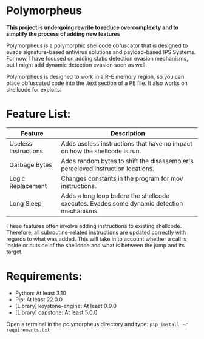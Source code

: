 # Polymorpheus
__This project is undergoing rewrite to reduce overcomplexity and to simplify the process of adding new features__

Polymorpheus is a polymorphic shellcode obfuscator that is designed to evade signature-based antivirus solutions and payload-based IPS Systems. For now, I have focused on adding static detection evasion mechanisms, but I might add dynamic detection evasion soon as well.

Polymorpheus is designed to work in a R-E memory region, so you can place obfuscated code into the .text section of a PE file. It also works on shellcode for exploits.

# Feature List:
| Feature | Description |
| --- | --- |
| Useless Instructions | Adds useless instructions that have no impact on how the shellcode is run. |
| Garbage Bytes | Adds random bytes to shift the disassembler's perceieved instruction locations. |
| Logic Replacement | Changes constants in the program for mov instructions. |
| Long Sleep | Adds a long loop before the shellcode executes. Evades some dynamic detection mechanisms. |

These features often involve adding instructions to existing shellcode. Therefore, all subroutine-related instructions are updated correctly with regards to what was added. This will take in to account whether a call is inside or outside of the shellcode and what is between the jump and its target.

# Requirements:
- Python: At least 3.10
- Pip: At least 22.0.0
- [Library] keystone-engine: At least 0.9.0
- [Library] capstone: At least 5.0.0

Open a terminal in the polymorpheus directory and type: `pip install -r requirements.txt`
